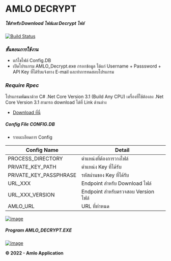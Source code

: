 # AMLO DECRYPT
##### _ใช้สำหรับ Download ไฟล์และ Decrypt ไฟล์_

[![Build Status](https://travis-ci.org/joemccann/dillinger.svg?branch=master)](https://github.com/s1riwatB/ALMO_DECRYPT)

### _ขั้นตอนการใช้งาน_
-  แก้ไขไฟล์ Config.DB
-  เปิดโปรแกรม AMLO_Decrypt.exe กรอกข้อมูล ได้แก่  Username + Passsword + API Key ที่ได้รับแจ้งทาง E-mail และทำการทดสอบโปรแกรม


### _Require Rpec_
โปรแกรมพัฒนาด้วย C# .Net Core Version 3.1 (Build Any CPU)
เครื่องที่ใช้ต้องลง .Net Core Version 3.1 สามารถ download 
ได้ที่ Link ด้านล่าง
-   [Download ที่นี่](https://dotnet.microsoft.com/download/dotnet/3.1 )

##### Config File _CONFIG.DB_
-   รายละเอียดการ Config

| Config Name | Detail |
| ------ | ------ |
| PROCESS_DIRECTORY | ตำแหน่งที่ต้องการวางไฟล์ |
| PRIVATE_KEY_PATH | ตำแหน่ง Key ที่ได้รับ|
| PRIVATE_KEY_PASSPHRASE | รหัสผ่านของ Key ที่ได้รับ |
| URL_XXX | Endpoint สำหรับ Download ไฟล์ |
| URL_XXX_VERSION | Endpoint สำหรับตรวจสอบ Version ไฟล์ |
| AMLO_URL | URL ที่ทำหนด |

[![image](https://www.amlo.go.th/amlo-intranet/images/APS/B.PNG)](https://www.amlo.go.th/amlo-intranet/images/APS/B.PNG)



##### Program _AMLO_DECRYPT.EXE_

[![image](https://www.amlo.go.th/amlo-intranet/images/APS/A.PNG)](https://www.amlo.go.th/amlo-intranet/images/APS/A.PNG)



**© 2022 - Amlo Application**
